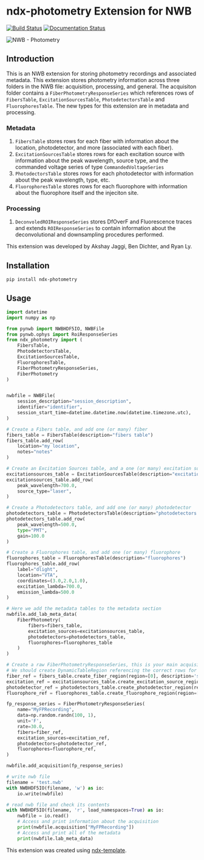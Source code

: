 # ndx-photometry Extension for NWB
[![Build Status](https://travis-ci.com/akshay-jaggi/ndx-photometry.svg?branch=master)](https://travis-ci.com/akshay-jaggi/ndx-photometry)
[![Documentation Status](https://readthedocs.org/projects/ndx-photometry/badge/?version=latest)](https://ndx-photometry.readthedocs.io/en/latest/?badge=latest)

![NWB - Photometry](https://user-images.githubusercontent.com/844306/144680873-3e2d957f-97ff-45cb-b625-517f5e7dfb9f.png)

## Introduction
This is an NWB extension for storing photometry recordings and associated metadata. This extension stores photometry information across three folders in the NWB file: acquisition, processing, and general. The acquisiton folder contains a `FiberPhotometryResponseSeries` which references rows of `FibersTable`, `ExcitationSourcesTable`, `PhotodetectorsTable` and `FluorophoresTable`. The new types for this extension are in metadata and processing.

### Metadata
1. `FibersTable` stores rows for each fiber with information about the location, photodetector, and more (associated with each fiber).
2. `ExcitationSourcesTable` stores rows for each excitation source with information about the peak wavelength, source type, and the commanded voltage series of type `CommandedVoltageSeries`
3. `PhotodectorsTable` stores rows for each photodetector with information about the peak wavelength, type, etc.
4. `FluorophoresTable` stores rows for each fluorophore with information about the fluorophore itself and the injeciton site.

### Processing
1. `DeconvoledROIResponseSeries` stores DfOverF and Fluorescence traces and extends `ROIResponseSeries` to contain information about the deconvolutional and downsampling procedures performed.


This extension was developed by Akshay Jaggi, Ben Dichter, and Ryan Ly.


## Installation

```
pip install ndx-photometry
```


## Usage

```python
import datetime
import numpy as np

from pynwb import NWBHDF5IO, NWBFile
from pynwb.ophys import RoiResponseSeries
from ndx_photometry import (
    FibersTable,
    PhotodetectorsTable,
    ExcitationSourcesTable,
    FluorophoresTable,
    FiberPhotometryResponseSeries,
    FiberPhotometry
)


nwbfile = NWBFile(
    session_description="session_description",
    identifier="identifier",
    session_start_time=datetime.datetime.now(datetime.timezone.utc),
)

# Create a Fibers table, and add one (or many) fiber
fibers_table = FibersTable(description="fibers table")
fibers_table.add_row(
    location="my location",
    notes="notes"
)

# Create an Excitation Sources table, and a one (or many) excitation source
excitationsources_table = ExcitationSourcesTable(description="excitation sources table")
excitationsources_table.add_row(
    peak_wavelength=700.0,
    source_type="laser",
)

# Create a Photodetectors table, and add one (or many) photodetector
photodetectors_table = PhotodetectorsTable(description="photodetectors table")
photodetectors_table.add_row(
    peak_wavelength=500.0,
    type="PMT",
    gain=100.0
)

# Create a Fluorophores table, and add one (or many) fluorophore
fluorophores_table = FluorophoresTable(description="fluorophores")
fluorophores_table.add_row(
    label="dlight",
    location="VTA",
    coordinates=(3.0,2.0,1.0),
    excitation_lambda=700.0,
    emission_lambda=500.0
)

# Here we add the metadata tables to the metadata section
nwbfile.add_lab_meta_data(
    FiberPhotometry(
        fibers=fibers_table,
        excitation_sources=excitationsources_table,
        photodetectors=photodetectors_table,
        fluorophores=fluorophores_table
    )
)

# Create a raw FiberPhotometryResponseSeries, this is your main acquisition
# We should create DynamicTableRegion referencing the correct rows for each table
fiber_ref = fibers_table.create_fiber_region(region=[0], description='source fiber')
excitation_ref = excitationsources_table.create_excitation_source_region(region=[0], description='excitation sources')
photodetector_ref = photodetectors_table.create_photodetector_region(region=[0], description='photodetector')
fluorophore_ref = fluorophores_table.create_fluorophore_region(region=[0], description='fluorophore')

fp_response_series = FiberPhotometryResponseSeries(
    name="MyFPRecording",
    data=np.random.randn(100, 1),
    unit='F',
    rate=30.0,
    fibers=fiber_ref,
    excitation_sources=excitation_ref,
    photodetectors=photodetector_ref,
    fluorophores=fluorophore_ref,
)

nwbfile.add_acquisition(fp_response_series)

# write nwb file
filename = 'test.nwb'
with NWBHDF5IO(filename, 'w') as io:
    io.write(nwbfile)

# read nwb file and check its contents
with NWBHDF5IO(filename, 'r', load_namespaces=True) as io:
    nwbfile = io.read()
    # Access and print information about the acquisition
    print(nwbfile.acquisition["MyFPRecording"])
    # Access and print all of the metadata
    print(nwbfile.lab_meta_data)
```

This extension was created using [ndx-template](https://github.com/nwb-extensions/ndx-template).
